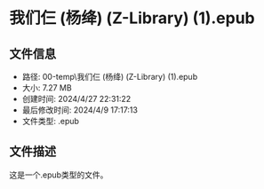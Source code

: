 ﻿# 我们仨 (杨绛) (Z-Library) (1).epub

## 文件信息
- 路径: 00-temp\我们仨 (杨绛) (Z-Library) (1).epub
- 大小: 7.27 MB
- 创建时间: 2024/4/27 22:31:22
- 最后修改时间: 2024/4/9 17:17:13
- 文件类型: .epub

## 文件描述
这是一个.epub类型的文件。

